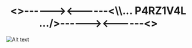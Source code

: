 <h1 align="center"><>------><------<\\... P4RZ1V4L .../>------><------<></h1>

![Alt text](https://cdn.pixabay.com/photo/2019/02/11/07/06/sunset-3988885_960_720.jpg "p4rz1v4l")
